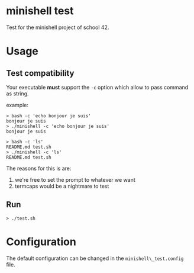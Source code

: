 # minishell test

Test for the minishell project of school 42.

# Usage

## Test compatibility

Your executable **must** support the `-c` option which allow to pass command as string.

example:

```
> bash -c 'echo bonjour je suis'
bonjour je suis
> ./minishell -c 'echo bonjour je suis'
bonjour je suis

> bash -c 'ls'
README.md test.sh
> ./minishell -c 'ls'
README.md test.sh
```

The reasons for this is are:
1. we're free to set the prompt to whatever we want
2. termcaps would be a nightmare to test

## Run

`> ./test.sh`

# Configuration

The default configuration can be changed in the `minishell\_test.config` file.
